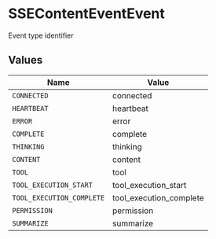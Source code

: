 # SSEContentEventEvent

Event type identifier


## Values

| Name                      | Value                     |
| ------------------------- | ------------------------- |
| `CONNECTED`               | connected                 |
| `HEARTBEAT`               | heartbeat                 |
| `ERROR`                   | error                     |
| `COMPLETE`                | complete                  |
| `THINKING`                | thinking                  |
| `CONTENT`                 | content                   |
| `TOOL`                    | tool                      |
| `TOOL_EXECUTION_START`    | tool_execution_start      |
| `TOOL_EXECUTION_COMPLETE` | tool_execution_complete   |
| `PERMISSION`              | permission                |
| `SUMMARIZE`               | summarize                 |